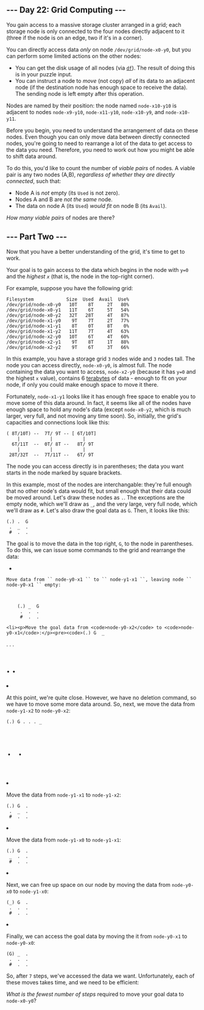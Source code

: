 ## --- Day 22: Grid Computing ---

You gain access to a massive storage cluster arranged in a grid; each storage node is only connected to the four nodes directly adjacent to it (three if the node is on an edge, two if it's in a corner).

You can directly access data _only_ on node `` /dev/grid/node-x0-y0 ``, but you can perform some limited actions on the other nodes:

*   You can get the disk usage of all nodes (via [`` df ``](https://en.wikipedia.org/wiki/Df_(Unix)#Example)). The result of doing this is in your puzzle input.
*   You can instruct a node to <span title="You suspect someone misunderstood the x86 MOV instruction.">_move_</span> (not copy) _all_ of its data to an adjacent node (if the destination node has enough space to receive the data). The sending node is left empty after this operation.

Nodes are named by their position: the node named `` node-x10-y10 `` is adjacent to nodes `` node-x9-y10 ``, `` node-x11-y10 ``, `` node-x10-y9 ``, and `` node-x10-y11 ``.

Before you begin, you need to understand the arrangement of data on these nodes. Even though you can only move data between directly connected nodes, you're going to need to rearrange a lot of the data to get access to the data you need. Therefore, you need to work out how you might be able to shift data around.

To do this, you'd like to count the number of _viable pairs_ of nodes. A viable pair is any two nodes (A,B), _regardless of whether they are directly connected_, such that:

*   Node A is _not_ empty (its `` Used `` is not zero).
*   Nodes A and B are _not the same_ node.
*   The data on node A (its `` Used ``) _would fit_ on node B (its `` Avail ``).

_How many viable pairs_ of nodes are there?

## --- Part Two ---

Now that you have a better understanding of the grid, it's time to get to work.

Your goal is to gain access to the data which begins in the node with `` y=0 `` and the _highest `` x ``_ (that is, the node in the top-right corner).

For example, suppose you have the following grid:

    Filesystem            Size  Used  Avail  Use%
    /dev/grid/node-x0-y0   10T    8T     2T   80%
    /dev/grid/node-x0-y1   11T    6T     5T   54%
    /dev/grid/node-x0-y2   32T   28T     4T   87%
    /dev/grid/node-x1-y0    9T    7T     2T   77%
    /dev/grid/node-x1-y1    8T    0T     8T    0%
    /dev/grid/node-x1-y2   11T    7T     4T   63%
    /dev/grid/node-x2-y0   10T    6T     4T   60%
    /dev/grid/node-x2-y1    9T    8T     1T   88%
    /dev/grid/node-x2-y2    9T    6T     3T   66%

In this example, you have a storage grid `` 3 `` nodes wide and `` 3 `` nodes tall. The node you can access directly, `` node-x0-y0 ``, is almost full. The node containing the data you want to access, `` node-x2-y0 `` (because it has `` y=0 `` and the highest `` x `` value), contains 6 [terabytes](https://en.wikipedia.org/wiki/Terabyte) of data - enough to fit on your node, if only you could make enough space to move it there.

Fortunately, `` node-x1-y1 `` looks like it has enough free space to enable you to move some of this data around. In fact, it seems like all of the nodes have enough space to hold any node's data (except `` node-x0-y2 ``, which is much larger, very full, and not moving any time soon). So, initially, the grid's capacities and connections look like this:

    ( 8T/10T) --  7T/ 9T -- [ 6T/10T]
        |           |           |
      6T/11T  --  0T/ 8T --   8T/ 9T
        |           |           |
     28T/32T  --  7T/11T --   6T/ 9T

The node you can access directly is in parentheses; the data you want starts in the node marked by square brackets.

In this example, most of the nodes are interchangable: they're full enough that no other node's data would fit, but small enough that their data could be moved around. Let's draw these nodes as `` . ``. The exceptions are the empty node, which we'll draw as `` _ ``, and the very large, very full node, which we'll draw as `` # ``. Let's also draw the goal data as `` G ``. Then, it looks like this:

    (.) .  G
     .  _  .
     #  .  .

The goal is to move the data in the top right, `` G ``, to the node in parentheses. To do this, we can issue some commands to the grid and rearrange the data:

*   
    
    Move data from `` node-y0-x1 `` to `` node-y1-x1 ``, leaving node `` node-y0-x1 `` empty:
    
    
    
        (.) _  G
         .  .  .
         #  .  .
    
    <li><p>Move the goal data from <code>node-y0-x2</code> to <code>node-y0-x1</code>:</p><pre><code>(.) G  _
 .  .  .
 #  .  .
</code></pre><li><p>At this point, we're quite close. However, we have no deletion command, so we have to move some more data around. So, next, we move the data from <code>node-y1-x2</code> to <code>node-y0-x2</code>:</p><pre><code>(.) G  .
 .  .  _
 #  .  .
</code></pre>
<li><p>Move the data from <code>node-y1-x1</code> to <code>node-y1-x2</code>:</p><pre><code>(.) G  .
 .  _  .
 #  .  .
</code></pre>
<li><p>Move the data from <code>node-y1-x0</code> to <code>node-y1-x1</code>:</p><pre><code>(.) G  .
 _  .  .
 #  .  .
</code></pre>
<li><p>Next, we can free up space on our node by moving the data from <code>node-y0-x0</code> to <code>node-y1-x0</code>:</p><pre><code>(_) G  .
 .  .  .
 #  .  .
</code></pre>
</li>
<li><p>Finally, we can access the goal data by moving the it from <code>node-y0-x1</code> to <code>node-y0-x0</code>:</p><pre><code>(G) _  .
 .  .  .
 #  .  .
</code></pre>
</li>
</li></li></li></li>

So, after `` 7 `` steps, we've accessed the data we want. Unfortunately, each of these moves takes time, and we need to be efficient:

_What is the fewest number of steps_ required to move your goal data to `` node-x0-y0 ``?